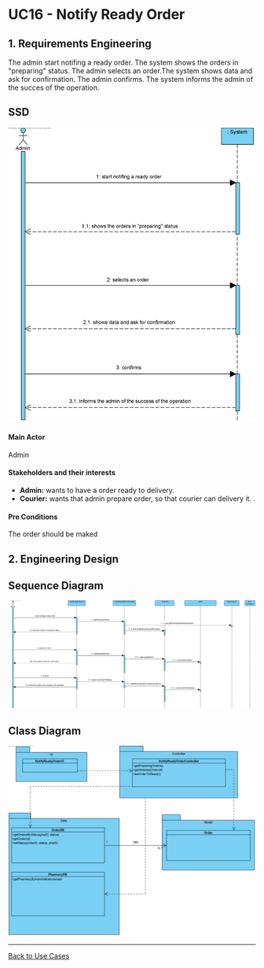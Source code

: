 # UC16 - Notify Ready Order

## 1. Requirements Engineering
The admin start notifing a ready order. The system shows the orders in "preparing" status. The admin selects an order.The system shows data and ask for confirmation. The admin confirms. The system informs the admin of the succes of the operation.

## SSD
![UC16_SSD.png](UC16_SSD.png)

#### Main Actor

Admin

#### Stakeholders and their interests
* **Admin:** wants to have a order ready to delivery.
* **Courier:** wants that admin prepare order, so that courier can delivery it.	.

#### Pre Conditions
The order should be maked

## 2. Engineering Design

## Sequence Diagram
![UC16_SD.png](UC16_SD.png)



## Class Diagram
![UC16_CD.png](UC16_CD.png)

____

[Back to Use Cases](../UseCases.md)